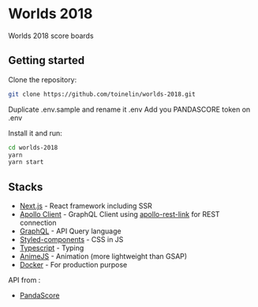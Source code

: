 # Worlds 2018

Worlds 2018 score boards

## Getting started

Clone the repository:

```bash
git clone https://github.com/toinelin/worlds-2018.git
```

Duplicate .env.sample and rename it .env
Add you PANDASCORE token on .env

Install it and run:

```bash
cd worlds-2018
yarn
yarn start
```

## Stacks
- [Next.js](https://nextjs.org/) - React framework including SSR
- [Apollo Client](https://www.apollographql.com/docs/react/) - GraphQL Client using [apollo-rest-link](https://github.com/apollographql/apollo-link-rest) for REST connection
- [GraphQL](https://graphql.org/) - API Query language
- [Styled-components](https://www.styled-components.com/) - CSS in JS
- [Typescript](https://www.typescriptlang.org/) - Typing
- [AnimeJS](http://animejs.com/) - Animation (more lightweight than GSAP)
- [Docker](https://www.docker.com/) - For production purpose

API from :
- [PandaScore](https://pandascore.co/)

